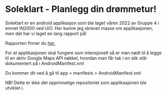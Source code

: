 # Soleklart - Planlegg din drømmetur!

Soleklart er en android applikasjon som ble laget våren 2022 av Gruppe 4 i emnet IN2000 ved UiO. Her kunne jeg skrevet masse om applikasjonen, men det har vi laget en lang rapport på!

Rapporten finner du [her.](https://github.com/MathiasGretland/Soleklart/blob/master/Rapport_IN2000_gr4.pdf)

For at applikasjonen skal fungere som intensjonelt så er man nødt til å legge til en aktiv Google Maps API nøkkel, hvordan man får tak i en slik står dokumentert på i AndroidManifest.xml

Du kommer dit ved å gå til app > manifests > AndroidManifest.xml

NB! Dette er ikke det opprinnelige repositoriet som applikasjonen ble utviklet i.
